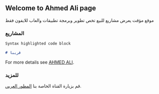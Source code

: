 ## Welcome to Ahmed Ali page

موقع مؤقت يعرض مشاريع للبيع تخص تطوير وبرمجة تطبيقات والعاب للايفون فقط 

### المشاريع

```markdown
Syntax highlighted code block

# قريبا

```

For more details see [AHMED ALI](https://t.me/aav_cv).

### للمزيد 

قم بزيارة القناة الخاصة بنا [المطور العربي](https://t.me/J_J_J_1).
